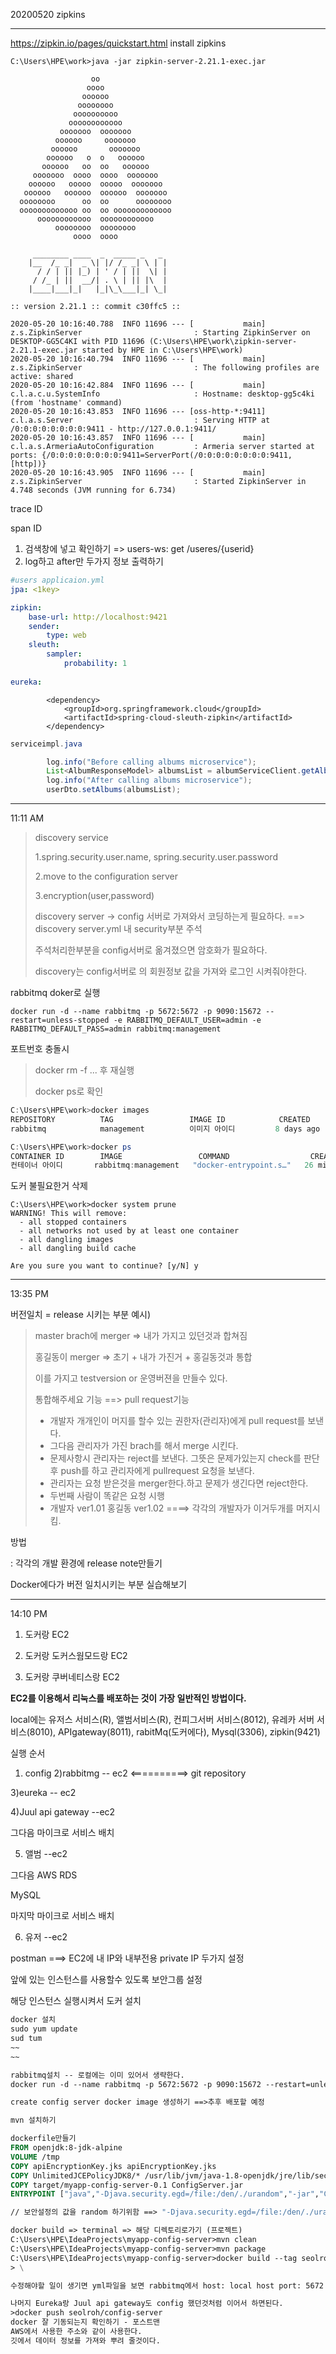 20200520 zipkins

---

https://zipkin.io/pages/quickstart.html install zipkins



```
C:\Users\HPE\work>java -jar zipkin-server-2.21.1-exec.jar

                  oo
                 oooo
                oooooo
               oooooooo
              oooooooooo
             oooooooooooo
           ooooooo  ooooooo
          oooooo     ooooooo
         oooooo       ooooooo
        oooooo   o  o   oooooo
       oooooo   oo  oo   oooooo
     ooooooo  oooo  oooo  ooooooo
    oooooo   ooooo  ooooo  ooooooo
   oooooo   oooooo  oooooo  ooooooo
  oooooooo      oo  oo      oooooooo
  ooooooooooooo oo  oo ooooooooooooo
      oooooooooooo  oooooooooooo
          oooooooo  oooooooo
              oooo  oooo

     ________ ____  _  _____ _   _
    |__  /_ _|  _ \| |/ /_ _| \ | |
      / / | || |_) | ' / | ||  \| |
     / /_ | ||  __/| . \ | || |\  |
    |____|___|_|   |_|\_\___|_| \_|

:: version 2.21.1 :: commit c30ffc5 ::

2020-05-20 10:16:40.788  INFO 11696 --- [           main] z.s.ZipkinServer                         : Starting ZipkinServer on DESKTOP-GG5C4KI with PID 11696 (C:\Users\HPE\work\zipkin-server-2.21.1-exec.jar started by HPE in C:\Users\HPE\work)
2020-05-20 10:16:40.794  INFO 11696 --- [           main] z.s.ZipkinServer                         : The following profiles are active: shared
2020-05-20 10:16:42.884  INFO 11696 --- [           main] c.l.a.c.u.SystemInfo                     : Hostname: desktop-gg5c4ki (from 'hostname' command)
2020-05-20 10:16:43.853  INFO 11696 --- [oss-http-*:9411] c.l.a.s.Server                           : Serving HTTP at /0:0:0:0:0:0:0:0:9411 - http://127.0.0.1:9411/
2020-05-20 10:16:43.857  INFO 11696 --- [           main] c.l.a.s.ArmeriaAutoConfiguration         : Armeria server started at ports: {/0:0:0:0:0:0:0:0:9411=ServerPort(/0:0:0:0:0:0:0:0:9411, [http])}
2020-05-20 10:16:43.905  INFO 11696 --- [           main] z.s.ZipkinServer                         : Started ZipkinServer in 4.748 seconds (JVM running for 6.734)

```



trace ID



span ID 



1. 검색창에 넣고 확인하기 => users-ws: get /useres/{userid}
2. log하고 after만 두가지 정보 출력하기

```yaml
#users applicaion.yml
jpa: <1key>

zipkin:
	base-url: http://localhost:9421
	sender:
		type: web
	sleuth:
		sampler:
			probability: 1
		
eureka:
```

```
        <dependency>
            <groupId>org.springframework.cloud</groupId>
            <artifactId>spring-cloud-sleuth-zipkin</artifactId>
        </dependency>
```

```java
serviceimpl.java

        log.info("Before calling albums microservice");
        List<AlbumResponseModel> albumsList = albumServiceClient.getAlbums(userId);
        log.info("After calling albums microservice");
        userDto.setAlbums(albumsList);

```



---

11:11 AM

> discovery service
>
> 1.spring.security.user.name, spring.security.user.password
>
> 2.move to the configuration server
>
> 3.encryption(user,password)
>
> discovery server -> config 서버로 가져와서 코딩하는게 필요하다. ==> discovery server.yml 내 security부분 주석 
>
> 
>
> 주석처리한부분을 config서버로 옮겨졌으면 암호화가 필요하다.
>
> discovery는 config서버로 의 회원정보 값을 가져와 로그인 시켜줘야한다. 



rabbitmq doker로 실행

```
docker run -d --name rabbitmq -p 5672:5672 -p 9090:15672 --restart=unless-stopped -e RABBITMQ_DEFAULT_USER=admin -e RABBITMQ_DEFAULT_PASS=admin rabbitmq:management
```

포트번호 충돌시

> docker rm -f ... 후 재실행
>
> docker ps로 확인

```powershell
C:\Users\HPE\work>docker images
REPOSITORY          TAG                 IMAGE ID            CREATED             SIZE
rabbitmq            management          이미지 아이디         8 days ago          181MB

C:\Users\HPE\work>docker ps
CONTAINER ID        IMAGE                 COMMAND                  CREATED             STATUS              PORTS                                                                                       NAMES
컨테이너 아이디       rabbitmq:management   "docker-entrypoint.s…"   26 minutes ago      Up 26 minutes       4369/tcp, 5671/tcp, 15671/tcp, 25672/tcp, 0.0.0.0:5672->5672/tcp, 0.0.0.0:9090->15672/tcp   rabbitmq
```

도커 불필요한거 삭제

```
C:\Users\HPE\work>docker system prune
WARNING! This will remove:
  - all stopped containers
  - all networks not used by at least one container
  - all dangling images
  - all dangling build cache

Are you sure you want to continue? [y/N] y
```



---

13:35 PM



버전일치 = release 시키는 부분 예시)

> master brach에 merger => 내가 가지고 있던것과 합쳐짐
>
> 홍길동이 merger => 초기 + 내가 가진거 + 홍길동것과 통합
>
> 이를 가지고 testversion or 운영버젼을 만들수 있다.
>
> 통합해주세요 기능 ==> pull request기능
>
> + 개발자 개개인이 머지를 할수 있는 권한자(관리자)에게 pull request를 보낸다.
> + 그다음 관리자가 가진 brach를 해서 merge 시킨다.
> + 문제사항시 관리자는 reject를 보낸다. 그뜻은 문제가있는지 check를 판단후 push를 하고 관리자에게 pullrequest 요청을 보낸다.
> + 관리자는 요청 받은것을 merger한다.하고 문제가 생긴다면 reject한다.
> + 두번째 사람이 똑같은 요청 시행
> + 개발자 ver1.01 홍길동 ver1.02 ====> 각각의 개발자가 이거두개를 머지시킴.

방법 

: 각각의 개발 환경에 release note만들기



Docker에다가 버전 일치시키는 부분 실습해보기



---

14:10 PM

1. 도커랑 EC2



2. 도커랑 도커스웜모드랑 EC2



3. 도커랑 쿠버네티스랑 EC2



**EC2를 이용해서 리눅스를 배포하는 것이 가장 일반적인 방법이다.**

local에는 유저스 서비스(R), 앨범서비스(R), 컨피그서버 서비스(8012), 유레카 서버 서비스(8010), APIgateway(8011), rabitMq(도커에다), Mysql(3306), zipkin(9421) 



실행 순서

1) config 2)rabbitmg -- ec2 	<==========> git repository

3)eureka -- ec2

4)Juul api gateway --ec2



그다음 마이크로 서비스 배치

5) 앨범 --ec2



그다음 AWS RDS 

MySQL



마지막 마이크로 서비스 배치

6) 유저 --ec2





postman ===> EC2에 내 IP와 내부전용 private IP 두가지 설정 

앞에 있는 인스턴스를 사용할수 있도록 보안그룹 설정

해당 인스턴스 실행시켜서 도커 설치

```dockerfile
docker 설치
sudo yum update
sud tum
~~
~~

rabbitmq설치 -- 로컬에는 이미 있어서 생략한다.
docker run -d --name rabbitmq -p 5672:5672 -p 9090:15672 --restart=unless-stopped -e RABBITMQ_DEFAULT_USER=admin -e RABBITMQ_DEFAULT_PASS=admin rabbitmq:management

create config server docker image 생성하기 ==>추후 배포할 예정

mvn 설치하기 

dockerfile만들기
FROM openjdk:8-jdk-alpine
VOLUME /tmp
COPY apiEncryptionKey.jks apiEncryptionKey.jks
COPY UnlimitedJCEPolicyJDK8/* /usr/lib/jvm/java-1.8-openjdk/jre/lib/security
COPY target/myapp-config-server-0.1 ConfigServer.jar
ENTRYPOINT ["java","-Djava.security.egd=/file:/den/./urandom","-jar","ConfigServer.jar"]

// 보안설정의 값을 random 하기위함 ==> "-Djava.security.egd=/file:/den/./urandom"

docker build => terminal => 해당 디렉토리로가기 (프로젝트)
C:\Users\HPE\IdeaProjects\myapp-config-server>mvn clean
C:\Users\HPE\IdeaProjects\myapp-config-server>mvn package
C:\Users\HPE\IdeaProjects\myapp-config-server>docker build --tag seolroh/config-server --force-rm=true .
> \

수정해야할 일이 생기면 yml파일을 보면 rabbitmq에서 host: local host port: 5672

나머지 Eureka랑 Juul api gateway도 config 했던것처럼 이어서 하면된다.
>docker push seolroh/config-server
docker 잘 기동되는지 확인하기 - 포스트맨
AWS에서 사용한 주소와 같이 사용한다.
깃에서 데이터 정보를 가져와 뿌려 줄것이다.

```



